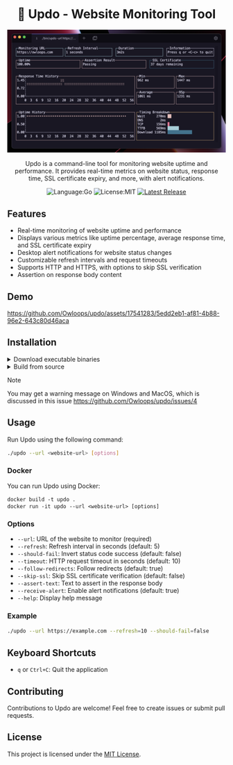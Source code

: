 <div align="center">

# 🐤 Updo - Website Monitoring Tool

<p align="center">
  <img src="images/demo.png" alt="Updo demo" width="600"/>
</p>

Updo is a command-line tool for monitoring website uptime and performance. It provides real-time metrics on website status, response time, SSL certificate expiry, and more, with alert notifications.

![Language:Go](https://img.shields.io/static/v1?label=Language&message=Go&color=blue&style=flat-square)
![License:MIT](https://img.shields.io/static/v1?label=License&message=MIT&color=blue&style=flat-square)
[![Latest Release](https://img.shields.io/github/v/release/Owloops/updo?style=flat-square)](https://github.com/Owloops/updo/releases/latest)
</div>

## Features

- Real-time monitoring of website uptime and performance
- Displays various metrics like uptime percentage, average response time, and SSL certificate expiry
- Desktop alert notifications for website status changes
- Customizable refresh intervals and request timeouts
- Supports HTTP and HTTPS, with options to skip SSL verification
- Assertion on response body content

## Demo

https://github.com/Owloops/updo/assets/17541283/5edd2eb1-af81-4b88-96e2-643c80d46aca

## Installation

<details>
<summary>Download executable binaries</summary>

#### You can download executable binaries from the latest release page:

> [![Latest Release](https://img.shields.io/github/v/release/Owloops/updo?style=flat-square)](https://github.com/Owloops/updo/releases/latest)
</details>

<details>
<summary>Build from source</summary>

#### You can install Updo by cloning the repository and building the binary:

Make sure your system has Go [installed](https://go.dev/doc/install).

> ```bash
> git clone https://github.com/Owloops/updo.git
> cd updo
> go build
> ```
#### Another way to install it if you have go in your machine just:

```sh
GOBIN="absolute_path_where_you_want_binaries_to_be_installed" go install github.com/Owloops/updo@latest
```
</details>

> [!NOTE]  
> You may get a warning message on Windows and MacOS, which is discussed in this issue https://github.com/Owloops/updo/issues/4

## Usage

Run Updo using the following command:

```bash
./updo --url <website-url> [options]
```

### Docker

You can run Updo using Docker:

```
docker build -t updo .
docker run -it updo --url <website-url> [options]
```

### Options

- `--url`: URL of the website to monitor (required)
- `--refresh`: Refresh interval in seconds (default: 5)
- `--should-fail`: Invert status code success (default: false)
- `--timeout`: HTTP request timeout in seconds (default: 10)
- `--follow-redirects`: Follow redirects (default: true)
- `--skip-ssl`: Skip SSL certificate verification (default: false)
- `--assert-text`: Text to assert in the response body
- `--receive-alert`: Enable alert notifications (default: true)
- `--help`: Display help message

### Example

```bash
./updo --url https://example.com --refresh=10 --should-fail=false
```

## Keyboard Shortcuts

- `q` or `Ctrl+C`: Quit the application

## Contributing

Contributions to Updo are welcome! Feel free to create issues or submit pull requests.

## License

This project is licensed under the [MIT License](LICENSE).
